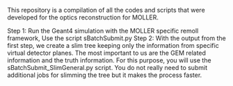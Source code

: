 This repository is a compilation of all the codes and scripts that were developed for the optics reconstruction for MOLLER.

Step 1: Run the Geant4 simulation with the MOLLER specific remoll framework, Use the script sBatchSubmit.py 
Step 2: With the output from the first step, we create a slim tree keeping only the information from specific virtual detector planes. The most important to us are the GEM related information and the truth information. For this purpose, you will use the sBatchSubmit_SlimGeneral.py script. You do not really need to submit additional jobs for slimming the tree but it makes the process faster.
